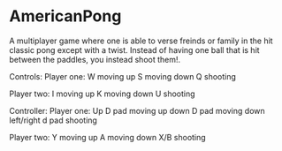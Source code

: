 # AmericanPong
A multiplayer game where one is able to verse freinds or family in the hit classic pong except with a twist. Instead of having one ball that is hit between the paddles, you instead shoot them!.

Controls:
Player one:
W moving up
S moving down
Q shooting

Player two:
I moving up
K moving down
U shooting

Controller:
Player one:
Up D pad moving up
down D pad moving down
left/right d pad shooting

Player two:
Y moving up
A moving down
X/B shooting

